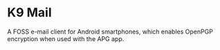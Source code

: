 [Title]: # (K9 Mail)
[Difficulty]: # (Principiante)
[Order]: # (64)

# K9 Mail

A FOSS e-mail client for Android smartphones, which enables OpenPGP encryption when used with the APG app.